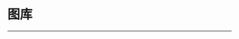 
  # 图库
  ---

  <Common-LinkList :linkList='{"name":"图库","item":[{"link":"https://undraw.co/illustrations","icon":"https://undraw.co/favicon.ico","text":"unDraw"},{"link":"https://dribbble.com/","icon":"http://img.ilxdh.com/navig/2020-01-31/1580462294_1495.ico?auth_key=1589426512-fc9dade1bb956c5deb6789c6e088aec032c05d30-0-e90fdef3354f5fb44ff553e3a1282b38","text":"Dribbble"},{"link":"https://pixabay.com/","icon":"/logo.png","text":"Pixabay"},{"link":"https://unsplash.com/","icon":"http://img.ilxdh.com/navig/2019-12-18/1576673572_3737.png?auth_key=1589426512-f8fa5528bfdcfb61e269a3cf46d24636452fd70f-0-726dfb7adfddbc97803dfa086119147a","text":"Unsplash"},{"link":"https://stocksnap.io/","icon":"http://img.ilxdh.com/navig/2019-12-18/1576659855_9027.png?auth_key=1589426512-448aaaf34228b642c7bdc1522e0d09e5d65cd00d-0-1ef209150e88df21c2ba29ac5fa97112","text":"StockSnap"},{"link":"https://www.pexels.com/","icon":"/logo.png","text":"Pexels"},{"link":"http://pngimg.com/","icon":"http://pngimg.com/favicon.ico","text":"PNG素材库"},{"link":"https://librestock.com/","icon":"http://img.ilxdh.com/navig/2019-12-18/1576674985_1756.png?auth_key=1589426512-23ed1b9b400597b83a9dfb97339fe4829df57819-0-918d533051d46d4c98f318da0f5831d4","text":"Librestock"},{"link":"https://www.logosc.cn/so/","icon":"http://img.ilxdh.com/navig/2019-12-23/1577108586_1438.png?auth_key=1589426512-e816a81288d8375a3a1b010d349867af62e58f6f-0-e128b946ff12388501b5a9fea800640c","text":"无版权搜索-logosc"},{"link":"https://www.allhistory.com/painting","icon":"/logo.png","text":"全画作-全历史"},{"link":"https://www.skypixel.com/","icon":"http://img.ilxdh.com/navig/2020-01-28/1580207978_7946.ico?auth_key=1589426512-c4e0087913fe1d2a33f4f4d82f70409a1f47a245-0-1582133a89e018b9bc03bf3d5393c8a5","text":"天空之城"},{"link":"https://visualhunt.com/","icon":"https://visualhunt.com/favicon.ico","text":"VisualHunt"},{"link":"https://www.pakutaso.com/","icon":"https://www.pakutaso.com/favicon.ico","text":"PAKUTASO"},{"link":"https://www.foodiesfeed.com/","icon":"http://img.ilxdh.com/navig/2019-12-18/1576673265_7493.png?auth_key=1589426512-a6c2b5445a230692f37205f773b91ed817459ab0-0-a6d6c693a3395e394b38ce824ed701ec","text":"Foodiesfeed"},{"link":"https://gratisography.com/","icon":"http://img.ilxdh.com/navig/2019-12-18/1576673160_3235.png?auth_key=1589426512-962bce5264a6e5d0a6258a13c28d3bea7c069f8a-0-164cb0698a10b7f4283885024c20c6a1","text":"Gratisography"},{"link":"https://foter.com/","icon":"https://foter.com/favicon.ico","text":"Foter"},{"link":"https://500px.me/community/discover","icon":"http://img.ilxdh.com/navig/2019-12-18/1576660021_7736.png?auth_key=1589426512-95d1aa35e37c36cc960203089ff488b7bba83242-0-711b1937a582e145dc4eec8143d99e66","text":"500px(国内版)"},{"link":"http://www.designerspics.com/","icon":"/logo.png","text":"DesignersPics"},{"link":"https://www.58pic.com/","icon":"https://www.58pic.com/favicon.ico","text":"千图网"},{"link":"https://588ku.com/","icon":"https://588ku.com/favicon.ico","text":"千库网"},{"link":"https://1x.com/","icon":"https://1x.com/favicon.ico","text":"1X"},{"link":"https://giphy.com/","icon":"https://giphy.com/favicon.ico","text":"GIPHY"},{"link":"https://35photo.pro/","icon":"/logo.png","text":"35photo"},{"link":"https://hao.uisdc.com/photo/","icon":"https://hao.uisdc.com/favicon.ico","text":"更多-uisdc"},{"link":"https://github.com/jobbole/awesome-design-cn/blob/master/README.md","icon":"https://github.com/favicon.ico","text":"awesome-design-cn"}]}'/>
  